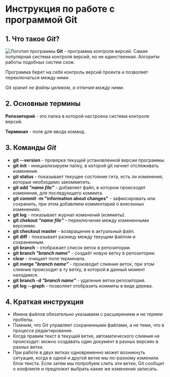 # Инструкция по работе с программой **Git**

## 1. Что такое __*Git*__?
![Логотип программы](git.png)
**Git** - программа контроля версий. Самая популярная система контроля версий, но не единственная. Алгоритм работы подобных систем схож.

Программа берет на себя контроль версий проекта и позволяет переключаться между ними. 

Git хранит *не файлы целиком, а отличия между ними*.

## 2. Основные термины

**Репозиторий** - это папка в которой настроена система контроля версий.

**Терминал** - поле для ввода команд.

## 3. Команды __*Git*__

* **git --version** - проверка текущей установленной версии программы.
* **git init**  - инициализируем папку, в которой git начнет отслеживать изменения.
* **git status** - показывает текущее состояние гита, есть ли изменения, которые необходимо закоммитить.
* **git add *"name file"*** - добавляет файл, в котором происходят изменения, для последующего коммита.
* **git commit -m "information about changes"** - зафиксировать или сохранить, при этом добавляем комментарий о внесенных изменениях.
* **git log** - показывает журнал изменений (коммиты).
* **git chekout *"name file"*** - переключение между измененными версиями.
* **git checkout master** - возвращение в актуальный файл.
* **git diff** - показывает разницу между текущим файлом и сохраненным.
* **git branch** - отображает список веток в репозитории.
* **git branch *"branch name"*** - создаёт новую ветку в репозитории.
* **clear** - очищает поле терминала.
* **git merge *"branch name"*** - производит слияние веток, при этом слияние происходит в ту ветку, в которой в данный момент находимся.
* **git branch -d *"branch name"*** - удаление ветки репозитория.
* **git log --graph** - позволяет отобразить коммиты в виде дерева.

## 4. Краткая инструкция

* Имена файлов обязательно указываем с расширением и не *теряем* пробелы.
* Помним, что Git управляет сохраненными файлами, а не теми, что в процессе редактирования.
* Когда правим текст в текущей ветке, автоматического слияния не происходит: можно создавать один документ в разных версиях в разных ветка.
* При работе в двух ветках одновременно может возникнуть ситуация, когда в одной и другой ветке мы по-разному изменили блок текста. Если затем мы попробуем слить эти ветки, Git сообщит о конфликте и предложит выбрать какие же изменения записать.
